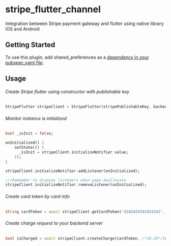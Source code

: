 # stripe_flutter_channel

Integration between Stripe payment gateway and flutter using native library iOS and Android

## Getting Started
To use this plugin, add shared_preferences as a [dependency in your pubspec.yaml file](https://flutter.io/platform-plugins/).

Usage
---
###### Create Stripe flutter using constructor with publishable key
```dart
StripeFlutter stripeClient = StripeFlutter(stripePublishableKey, backendServerLink);
```

###### Monitor instance is initialized
```dart
bool _isInit = false;

onInitialized() {
    setState(() {
      _isInit = stripeClient.initializeNotifier.value;
    });
}

stripeClient.initializeNotifier.addListener(onInitialized);

///Remember to dispose listeners when page deallocate
stripeClient.initializeNotifier.removeListener(onInitialized);
```

###### Create card token by card info
```dart
String cardToken = await stripeClient.getCardToken('4242424242424242', 5, 2020, '123');
```

###### Create charge request to your backend server
```dart
bool isCharged = await stripeClient.createCharge(cardToken, /*10.29*/1029, chargeRequestId: 'YOUR_CHARGE_REQUEST_ID')
```